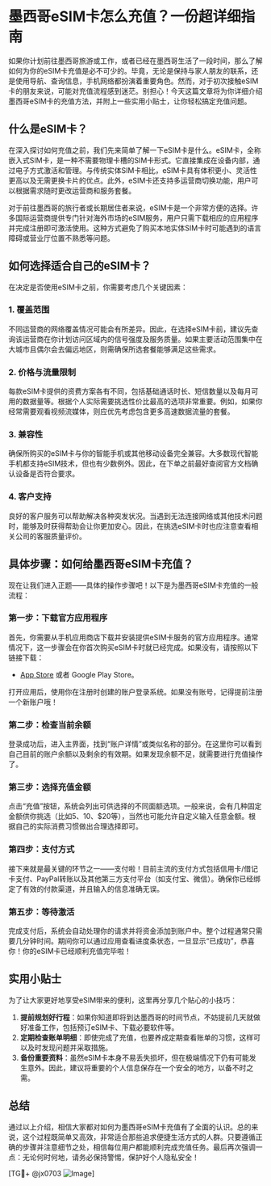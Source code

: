# 墨西哥eSIM卡怎么充值？一份超详细指南

如果你计划前往墨西哥旅游或工作，或者已经在墨西哥生活了一段时间，那么了解如何为你的eSIM卡充值是必不可少的。毕竟，无论是保持与家人朋友的联系，还是使用导航、查询信息，手机网络都扮演着重要角色。然而，对于初次接触eSIM卡的朋友来说，可能对充值流程感到迷茫。别担心！今天这篇文章将为你详细介绍墨西哥eSIM卡的充值方法，并附上一些实用小贴士，让你轻松搞定充值问题。

## 什么是eSIM卡？

在深入探讨如何充值之前，我们先来简单了解一下eSIM卡是什么。eSIM卡，全称嵌入式SIM卡，是一种不需要物理卡槽的SIM卡形式。它直接集成在设备内部，通过电子方式激活和管理。与传统实体SIM卡相比，eSIM卡具有体积更小、灵活性更高以及无需更换卡片的优点。此外，eSIM卡还支持多运营商切换功能，用户可以根据需求随时更改运营商和服务套餐。

对于前往墨西哥的旅行者或长期居住者来说，eSIM卡是一个非常方便的选择。许多国际运营商提供专门针对海外市场的eSIM服务，用户只需下载相应的应用程序并完成注册即可激活使用。这种方式避免了购买本地实体SIM卡时可能遇到的语言障碍或营业厅位置不熟悉等问题。

## 如何选择适合自己的eSIM卡？

在决定是否使用eSIM卡之前，你需要考虑几个关键因素：

### 1. **覆盖范围**
   不同运营商的网络覆盖情况可能会有所差异。因此，在选择eSIM卡前，建议先查询该运营商在你计划访问区域内的信号强度及服务质量。如果主要活动范围集中在大城市且偶尔会去偏远地区，则需确保所选套餐能够满足这些需求。

### 2. **价格与流量限制**
   每款eSIM卡提供的资费方案各有不同，包括基础通话时长、短信数量以及每月可用的数据量等。根据个人实际需要挑选性价比最高的选项非常重要。例如，如果你经常需要观看视频流媒体，则应优先考虑包含更多高速数据流量的套餐。

### 3. **兼容性**
   确保所购买的eSIM卡与你的智能手机或其他移动设备完全兼容。大多数现代智能手机都支持eSIM技术，但也有少数例外。因此，在下单之前最好查阅官方文档确认设备是否符合要求。

### 4. **客户支持**
   良好的客户服务可以帮助解决各种突发状况。当遇到无法连接网络或其他技术问题时，能够及时获得帮助会让你更加安心。因此，在挑选eSIM卡时也应注意查看相关公司的客服质量评价。

## 具体步骤：如何给墨西哥eSIM卡充值？

现在让我们进入正题——具体的操作步骤吧！以下是为墨西哥eSIM卡充值的一般流程：

### 第一步：下载官方应用程序
首先，你需要从手机应用商店下载并安装提供eSIM卡服务的官方应用程序。通常情况下，这一步骤会在你首次购买eSIM卡时就已经完成。如果没有，请按照以下链接下载：
- [App Store](https://www.apple.com/app-store/) 或者 Google Play Store。

打开应用后，使用你在注册时创建的账户登录系统。如果没有账号，记得提前注册一个新账户哦！

### 第二步：检查当前余额
登录成功后，进入主界面，找到“账户详情”或类似名称的部分。在这里你可以看到自己目前的账户余额以及剩余的有效期。如果发现余额不足，就需要进行充值操作了。

### 第三步：选择充值金额
点击“充值”按钮，系统会列出可供选择的不同面额选项。一般来说，会有几种固定金额供你挑选（比如$5、$10、$20等），当然也可能允许自定义输入任意金额。根据自己的实际消费习惯做出合理选择即可。

### 第四步：支付方式
接下来就是最关键的环节之一——支付啦！目前主流的支付方式包括信用卡/借记卡支付、PayPal转账以及其他第三方支付平台（如支付宝、微信）。确保你已经绑定了有效的付款渠道，并且输入的信息准确无误。

### 第五步：等待激活
完成支付后，系统会自动处理你的请求并将资金添加到账户中。整个过程通常只需要几分钟时间。期间你可以通过应用查看进度条状态，一旦显示“已成功”，恭喜你！你的eSIM卡已经顺利充值完毕啦！

## 实用小贴士

为了让大家更好地享受eSIM带来的便利，这里再分享几个贴心的小技巧：

1. **提前规划好行程**：如果你知道即将到达墨西哥的时间节点，不妨提前几天就做好准备工作，包括预订eSIM卡、下载必要软件等。
2. **定期检查账单明细**：即使完成了充值，也要养成定期查看账单的习惯，这样可以及时发现问题并采取措施。
3. **备份重要资料**：虽然eSIM卡本身不易丢失损坏，但在极端情况下仍有可能发生意外。因此，建议将重要的个人信息保存在一个安全的地方，以备不时之需。

## 总结

通过以上介绍，相信大家都对如何为墨西哥eSIM卡充值有了全面的认识。总的来说，这个过程既简单又高效，非常适合那些追求便捷生活方式的人群。只要遵循正确的步骤并注意细节之处，相信每位用户都能顺利完成充值任务。最后再次强调一点：无论何时何地，请务必保持警惕，保护好个人隐私安全！

[TG💪+ @jx0703 ![Image](https://github.com/user-attachments/assets/dbca1d08-cadb-493c-b0ec-ad6f7a83f270)]